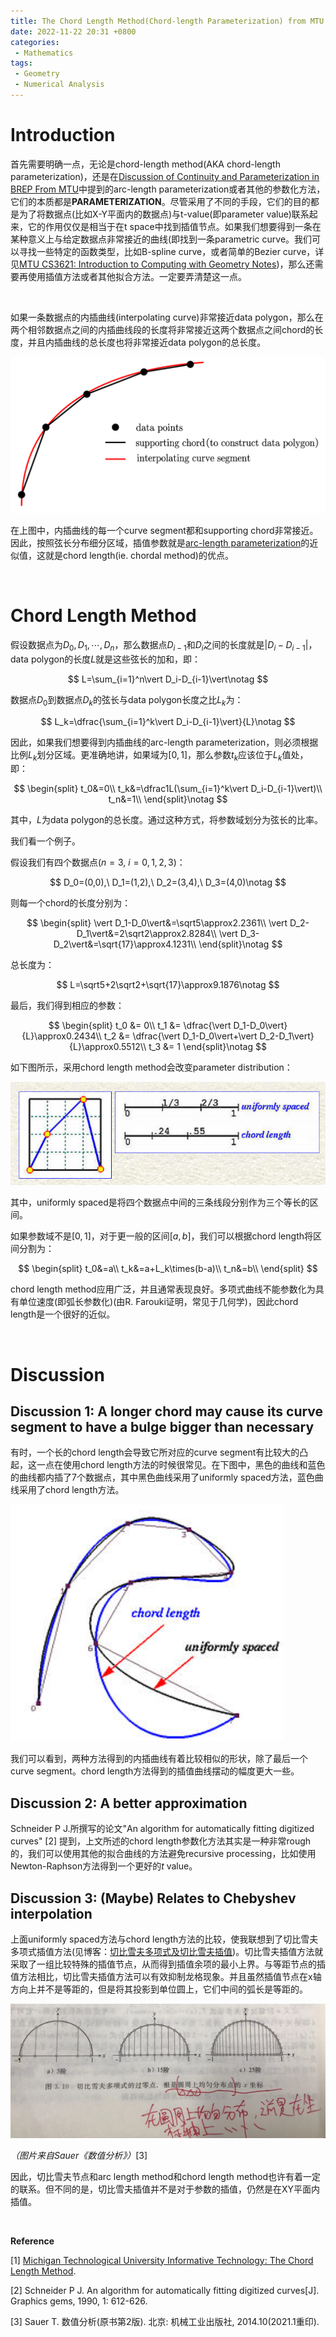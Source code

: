 ```yaml
---
title: The Chord Length Method(Chord-length Parameterization) from MTU
date: 2022-11-22 20:31 +0800
categories: 
 - Mathematics
tags:
 - Geometry
 - Numerical Analysis
---
```


# Introduction

首先需要明确一点，无论是chord-length method(AKA chord-length parameterization)，还是在[Discussion of Continuity and Parameterization in BREP From MTU](http://whatastarrynight.com/mathematics/discussions-of-continuity-and-parameterization-in-BREP-from-MTU/)中提到的arc-length parameterization或者其他的参数化方法，它们的本质都是**PARAMETERIZATION**。尽管采用了不同的手段，它们的目的都是为了将数据点(比如X-Y平面内的数据点)与t-value(即parameter value)联系起来，它的作用仅仅是相当于在t space中找到插值节点。如果我们想要得到一条在某种意义上与给定数据点非常接近的曲线(即找到一条parametric curve。我们可以寻找一些特定的函数类型，比如B-spline curve，或者简单的Bezier curve，详见[MTU CS3621: Introduction to Computing with Geometry Notes](https://pages.mtu.edu/~shene/COURSES/cs3621/NOTES/))，那么还需要再使用插值方法或者其他拟合方法。一定要弄清楚这一点。

<br>

如果一条数据点的内插曲线(interpolating curve)非常接近data polygon，那么在两个相邻数据点之间的内插曲线段的长度将非常接近这两个数据点之间chord的长度，并且内插曲线的总长度也将非常接近data polygon的总长度。

<img src="https://github.com/HelloWorld-1017/blog-images/blob/main/migration/imgpersonal/image-20221121212640561.png?raw=true" alt="image-20221121212640561" style="zoom: 50%;" />

在上图中，内插曲线的每一个curve segment都和supporting chord非常接近。因此，按照弦长分布细分区域，插值参数就是[arc-length parameterization](http://whatastarrynight.com/mathematics/discussions-of-continuity-and-parameterization-in-BREP-from-MTU/#arc-length-parameterization)的近似值，这就是chord length(ie. chordal method)的优点。

<br>

# Chord Length Method

假设数据点为$D_0,D_1,\cdots,D_n$，那么数据点$D_{i-1}$和$D_i$之间的长度就是$\vert D_i-D_{i-1}\vert$，data polygon的长度$L$就是这些弦长的加和，即：

$$
L=\sum_{i=1}^n\vert D_i-D_{i-1}\vert\notag
$$

数据点$D_0$到数据点$D_k$的弦长与data polygon长度之比$L_k$为：

$$
L_k=\dfrac{\sum_{i=1}^k\vert D_i-D_{i-1}\vert}{L}\notag
$$

因此，如果我们想要得到内插曲线的arc-length parameterization，则必须根据比例$L_k$划分区域。更准确地讲，如果域为$[0,1]$，那么参数$t_k$应该位于$L_k$值处，即：

$$
\begin{split}
t_0&=0\\
t_k&=\dfrac1L(\sum_{i=1}^k\vert D_i-D_{i-1}\vert)\\
t_n&=1\\
\end{split}\notag
$$

其中，$L$为data polygon的总长度。通过这种方式，将参数域划分为弦长的比率。

我们看一个例子。

假设我们有四个数据点($n=3,\ i=0,1,2,3$)：

$$
D_0=(0,0),\ D_1=(1,2),\ D_2=(3,4),\ D_3=(4,0)\notag
$$

则每一个chord的长度分别为：

$$
\begin{split}
\vert D_1-D_0\vert&=\sqrt5\approx2.2361\\ 
\vert D_2-D_1\vert&=2\sqrt2\approx2.8284\\
\vert D_3-D_2\vert&=\sqrt{17}\approx4.1231\\
\end{split}\notag
$$

总长度为：

$$
L=\sqrt5+2\sqrt2+\sqrt{17}\approx9.1876\notag
$$

最后，我们得到相应的参数：

$$
\begin{split}
t_0 &= 0\\
t_1 &= \dfrac{\vert D_1-D_0\vert}{L}\approx0.2434\\
t_2 &= \dfrac{\vert D_1-D_0\vert+\vert D_2-D_1\vert}{L}\approx0.5512\\
t_3 &= 1
\end{split}\notag
$$

如下图所示，采用chord length method会改变parameter distribution：

![image-20221122084104148](https://github.com/HelloWorld-1017/blog-images/blob/main/migration/img/image-20221122084104148.png?raw=true)

其中，uniformly spaced是将四个数据点中间的三条线段分别作为三个等长的区间。

如果参数域不是$[0,1]$，对于更一般的区间$[a,b]$，我们可以根据chord length将区间分割为：

$$
\begin{split}
t_0&=a\\
t_k&=a+L_k\times(b-a)\\
t_n&=b\\
\end{split}
$$

chord length method应用广泛，并且通常表现良好。多项式曲线不能参数化为具有单位速度(即弧长参数化)(由R. Farouki证明，常见于几何学)，因此chord length是一个很好的近似。

<br>

# Discussion

## Discussion 1: A longer chord may cause its curve segment to have a bulge bigger than necessary

有时，一个长的chord length会导致它所对应的curve segment有比较大的凸起，这一点在使用chord length方法的时候很常见。在下图中，黑色的曲线和蓝色的曲线都内插了7个数据点，其中黑色曲线采用了uniformly spaced方法，蓝色曲线采用了chord length方法。

![image-20221122085940053](https://github.com/HelloWorld-1017/blog-images/blob/main/migration/img/image-20221122085940053.png?raw=true)

我们可以看到，两种方法得到的内插曲线有着比较相似的形状，除了最后一个curve segment。chord length方法得到的插值曲线摆动的幅度更大一些。

## Discussion 2: A better approximation

Schneider P J.所撰写的论文"An algorithm for automatically fitting digitized curves" [2] 提到，上文所述的chord length参数化方法其实是一种非常rough的，我们可以使用其他的拟合曲线的方法避免recursive processing，比如使用Newton-Raphson方法得到一个更好的$t$ value。



## Discussion 3:  (Maybe) Relates to Chebyshev interpolation

上面uniformly spaced方法与chord length方法的比较，使我联想到了切比雪夫多项式插值方法(见博客：[切比雪夫多项式及切比雪夫插值](http://whatastarrynight.com/mathematics/Chebyshev-polynomials/))。切比雪夫插值方法就采取了一组比较特殊的插值节点，从而得到插值余项的最小上界。与等距节点的插值方法相比，切比雪夫插值方法可以有效抑制龙格现象。并且虽然插值节点在x轴方向上并不是等距的，但是将其投影到单位圆上，它们中间的弧长是等距的。

![image-20221122201629455](https://github.com/HelloWorld-1017/blog-images/blob/main/migration/img/image-20221122201632148.png?raw=true)

*（图片来自Sauer《数值分析》）*[3]

因此，切比雪夫节点和arc length method和chord length method也许有着一定的联系。但不同的是，切比雪夫插值并不是对于参数的插值，仍然是在XY平面内插值。

<br>

**Reference**

[1] [Michigan Technological University Informative Technology: The Chord Length Method](https://pages.mtu.edu/~shene/COURSES/cs3621/NOTES/INT-APP/PARA-chord-length.html).

[2] Schneider P J. An algorithm for automatically fitting digitized curves[J]. Graphics gems, 1990, 1: 612-626.

[3] Sauer T. 数值分析(原书第2版). 北京: 机械工业出版社, 2014.10(2021.1重印).







